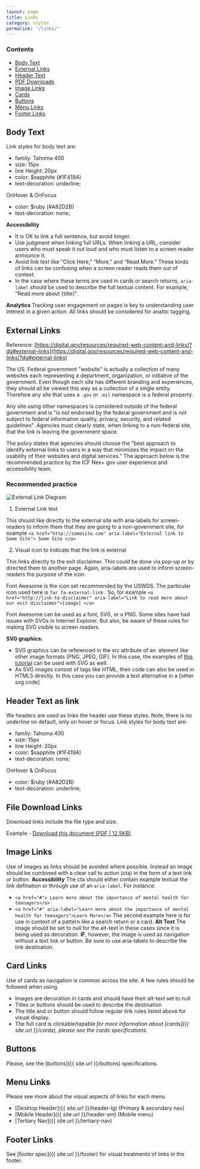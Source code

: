 ```yaml
---
layout: page
title: Links
category: styles
permalink: "/links/"
---
```


### Contents
- [Body Text](#body)
- [External Links](#ext)
- [Header Text](#header)
- [PDF Downloads](#pdf)
- [Image Links](#images)
- [Cards](#cards)
- [Buttons](#buttons)
- [Menu Links](#menu)
- [Footer Links](#footer)


<a href="body"></a>
## Body Text
Link styles for body text are:
- family: Tahoma 400
- size: 15px
- line Height: 20px
- color: $sapphite (#1F419A)
- text-decoration: underline;

OnHover & OnFocus
- color: $ruby (#A82D2B)
- text-decoration: none;

**Accessibility**
- It is OK to link a full sentence, but avoid longer.
- Use judgment when linking full URLs. When linking a URL, consider users who must speak it out loud and who must listen to a screen reader announce it.
- Avoid link text like “Click Here,” “More,” and “Read More.” These kinds of links can be confusing when a screen reader reads them out of context.
 - In the case where these terms are used in cards or search returns, `aria-label` should be used to describe the full textual content. For example, "Read more about {title}".

 **Analytics**
 Tracking user engagement on pages is key to understanding user interest in a given action. All links should be considered for analtic tagging.

<a href="ext"></a>
## External Links
Reference: [https://digital.gov/resources/required-web-content-and-links/?dg#external-links](https://digital.gov/resources/required-web-content-and-links/?dg#external-links)

The US. Federal government "website" is actually a collection of many websites each representing a department, organization, or initiative of the government. Even though each site has different branding and experiences, they should all be viewed this way as a collection of a single entity. Therefore any site that uses a `.gov` or `.mil` namespace is a federal property.

Any site using other namespaces is considered outside of the federal government and is "is not endorsed by the federal government and is not subject to federal information quality, privacy, security, and related guidelines". Agencies must clearly state, when linking to a non-federal site, that the link is leaving the government space.

The policy states that agencies should choose the "best approach to identify external links to users in a way that minimizes the impact on the usability of their websites and digital services." The approach below is the recommended practice by the ICF Nex+ gov user experience and accessibility team.

### Recommended practice
![External Link Diagram](../assets/img/links/external-link-diagram.png)

1) External Link text

This should like directly to the external site with aria-labels for screen-readers to inform them that they are going to a non-government site, for example `<a href="http://somesite.com" aria-label="External link to Some Site"> Some Site </a>`

2) Visual icon to indicate that the link is external

This links directly to the exit disclaimer. This could be done via pop-up or by directed them to another page. Again, aria-labels are used to inform screen-readers the purpose of the icon.

Font Awesome is the icon set recommended by the USWDS. The particular icon used here is `far fa-external-link` . So, for example `<a href="http://link-to-disclaimer" aria-label="Link to read more about our exit disclaimer">[image] </a>`

Font Awesome can be used as a font, SVG, or a PNG. Some sites have had issues with SVGs in Internet Explorer. But also, be aware of these rules for making SVG visible to screen readers.

**SVG graphics:**

- SVG graphics can be referenced in the src attribute of an <img> element like other image formats (PNG, JPEG, GIF). In this case, the examples of [this tutorial](https://www.w3.org/WAI/tutorials/images/) can be used with SVG as well.
- As SVG images consist of tags like HTML, their code can also be used in HTML5 directly. In this case you can provide a text alternative in a <title> element within the SVG image. To improve accessibility support, that title should be referenced from an aria-labelledby attribute of the <svg> element, for example: <svg aria-labelledby="svgtitle1"> <title id="svgtitle1">Settings</title> [other svg code] </svg>


<a href="header"></a>
## Header Text as link
We headers are used as links the header use these styles. Note, there is no underline on default, only on hover or focus.
Link styles for body text are:
- family: Tahoma 400
- size: 15px
- line Height: 20px
- color: $sapphite (#1F419A)
- text-decoration: none;

OnHover & OnFocus
- color: $ruby (#A82D2B)
- text-decoration: underline;


## File Download Links
Download links include the file type and size.

Example - [Download this document (PDF \| 12.5KB)](#)


<a href="images"></a>
## Image Links
Use of images as links should be avoided where possible. Instead an image should be combined with a clear call to action (cta) in the form of a text link or button.
**Accessibility**
The cta should either contain example textual the link defination or through use of an `aria-label`.
For instance:
- `<a href="#"> Learn more about the importance of mental health for teenagers</a>`
- `<a href="#" aria-label="Learn more about the importance of mental health for teenagers">Learn More</a>`
The second example here is for use in context of a pattern like a search return or a card.
**Alt Text** The image should be set to null for the alt-text in these cases since it is being used as decoration.
**IF**, however, the image is used as navigation without a text link or button. Be sure to use aria-labels to describe the link destination.

<a href="cards"></a>
## Card Links
Use of cards as navigation is common across the site. A few rules should be followed when using.
- Images are decoration in cards and should have their alt-text set to null
- Titles or buttons should be used to describe the destination
- The title and or button should follow regular link rules listed above for visual display.
- The full card is clickable/tapable
_for more information about [cards]({{ site.url }}/cards), please see the cards specifications._

<a href="buttons"></a>
## Buttons
Please, see the [buttons]({{ site.url }}/buttons) specifications.

<a href="menu"></a>
## Menu Links
Please see more about the visual aspects of links for each menu
- [Desktop Header]({{ site.url }}/header-lg) (Primary & secondary nav)
- [Mobile Header]({{ site.url }}/header-sm) (Mobile menu)
- [Tertiary Nav]({{ site.url }}/tertiary-nav)

<a href="footer"></a>
## Footer Links
See [footer spec]({{ site.url }}/footer) for visual treatments of links in the footer.
